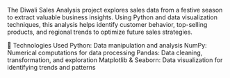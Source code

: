 The Diwali Sales Analysis project explores sales data from a festive season to extract valuable business insights. Using Python and data visualization techniques, this analysis helps identify customer behavior, top-selling products, and regional trends to optimize future sales strategies.

🔧 Technologies Used
Python: Data manipulation and analysis
NumPy: Numerical computations for data processing
Pandas: Data cleaning, transformation, and exploration
Matplotlib & Seaborn: Data visualization for identifying trends and patterns
